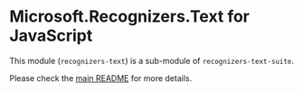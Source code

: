 # Microsoft.Recognizers.Text for JavaScript

This module (`recognizers-text`) is a sub-module of `recognizers-text-suite`.

Please check the [main README](https://github.com/Microsoft/Recognizers-Text/tree/master/JavaScript/packages/recognizers-text-suite) for more details.
